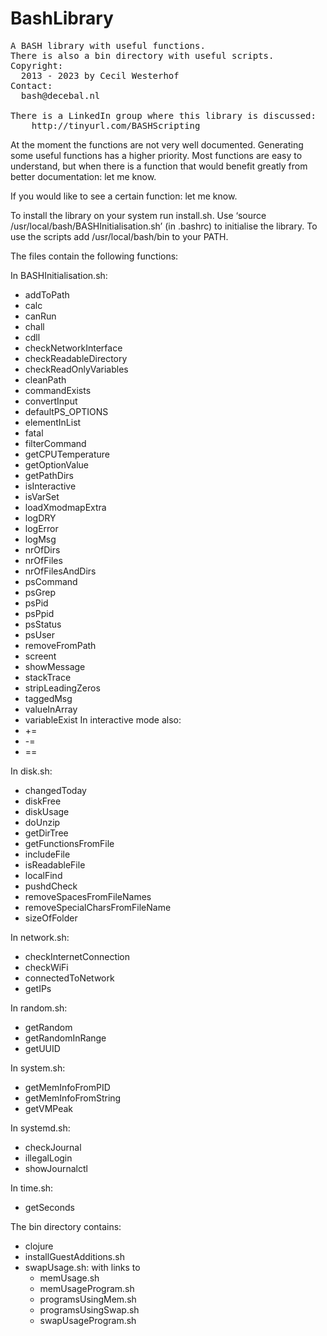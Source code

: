 BashLibrary
===========
<pre>
A BASH library with useful functions.
There is also a bin directory with useful scripts.
Copyright:
  2013 - 2023 by Cecil Westerhof
Contact:
  bash@decebal.nl

There is a LinkedIn group where this library is discussed:
    http://tinyurl.com/BASHScripting
</pre>
At the moment the functions are not very well documented. Generating
some useful functions has a higher priority. Most functions are easy to
understand, but when there is a function that would benefit greatly from
better documentation: let me know.

If you would like to see a certain function: let me know.

To install the library on your system run install.sh.
Use ‘source /usr/local/bash/BASHInitialisation.sh’ (in .bashrc) to
initialise the library.
To use the scripts add /usr/local/bash/bin to your PATH.


The files contain the following functions:

In BASHInitialisation.sh:
- addToPath
- calc
- canRun
- chall
- cdll
- checkNetworkInterface
- checkReadableDirectory
- checkReadOnlyVariables
- cleanPath
- commandExists
- convertInput
- defaultPS_OPTIONS
- elementInList
- fatal
- filterCommand
- getCPUTemperature
- getOptionValue
- getPathDirs
- isInteractive
- isVarSet
- loadXmodmapExtra
- logDRY
- logError
- logMsg
- nrOfDirs
- nrOfFiles
- nrOfFilesAndDirs
- psCommand
- psGrep
- psPid
- psPpid
- psStatus
- psUser
- removeFromPath
- screent
- showMessage
- stackTrace
- stripLeadingZeros
- taggedMsg
- valueInArray
- variableExist
In interactive mode also:
- +=
- -=
- ==

In disk.sh:
- changedToday
- diskFree
- diskUsage
- doUnzip
- getDirTree
- getFunctionsFromFile
- includeFile
- isReadableFile
- localFind
- pushdCheck
- removeSpacesFromFileNames
- removeSpecialCharsFromFileName
- sizeOfFolder

In network.sh:
- checkInternetConnection
- checkWiFi
- connectedToNetwork
- getIPs

In random.sh:
- getRandom
- getRandomInRange
- getUUID

In system.sh:
- getMemInfoFromPID
- getMemInfoFromString
- getVMPeak

In systemd.sh:
- checkJournal
- illegalLogin
- showJournalctl

In time.sh:
- getSeconds

The bin directory contains:
- clojure
- installGuestAdditions.sh
- swapUsage.sh: with links to
  - memUsage.sh
  - memUsageProgram.sh
  - programsUsingMem.sh
  - programsUsingSwap.sh
  - swapUsageProgram.sh
